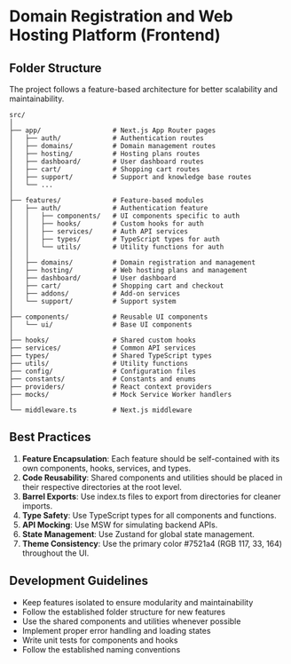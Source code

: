 # Domain Registration and Web Hosting Platform (Frontend)

## Folder Structure

The project follows a feature-based architecture for better scalability and maintainability.

```
src/
│
├── app/                  # Next.js App Router pages
│   ├── auth/             # Authentication routes
│   ├── domains/          # Domain management routes
│   ├── hosting/          # Hosting plans routes
│   ├── dashboard/        # User dashboard routes
│   ├── cart/             # Shopping cart routes
│   ├── support/          # Support and knowledge base routes
│   └── ...
│
├── features/             # Feature-based modules
│   ├── auth/             # Authentication feature
│   │   ├── components/   # UI components specific to auth
│   │   ├── hooks/        # Custom hooks for auth
│   │   ├── services/     # Auth API services
│   │   ├── types/        # TypeScript types for auth
│   │   └── utils/        # Utility functions for auth
│   │
│   ├── domains/          # Domain registration and management
│   ├── hosting/          # Web hosting plans and management
│   ├── dashboard/        # User dashboard
│   ├── cart/             # Shopping cart and checkout
│   ├── addons/           # Add-on services
│   └── support/          # Support system
│
├── components/           # Reusable UI components
│   └── ui/               # Base UI components
│
├── hooks/                # Shared custom hooks
├── services/             # Common API services
├── types/                # Shared TypeScript types
├── utils/                # Utility functions
├── config/               # Configuration files
├── constants/            # Constants and enums
├── providers/            # React context providers
├── mocks/                # Mock Service Worker handlers
│
└── middleware.ts         # Next.js middleware
```

## Best Practices

1. **Feature Encapsulation**: Each feature should be self-contained with its own components, hooks, services, and types.
2. **Code Reusability**: Shared components and utilities should be placed in their respective directories at the root level.
3. **Barrel Exports**: Use index.ts files to export from directories for cleaner imports.
4. **Type Safety**: Use TypeScript types for all components and functions.
5. **API Mocking**: Use MSW for simulating backend APIs.
6. **State Management**: Use Zustand for global state management.
7. **Theme Consistency**: Use the primary color #7521a4 (RGB 117, 33, 164) throughout the UI.

## Development Guidelines

- Keep features isolated to ensure modularity and maintainability
- Follow the established folder structure for new features
- Use the shared components and utilities whenever possible
- Implement proper error handling and loading states
- Write unit tests for components and hooks
- Follow the established naming conventions 